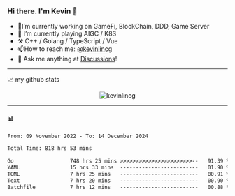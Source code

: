 ### Hi there. I'm Kevin 👋

- 🔭I’m currently working on GameFi, BlockChain, DDD, Game Server
- 🌱 I’m currently playing AIGC / K8S
-   :hammer_and_pick: C++ / Golang / TypeScript / Vue
- 📫How to reach me: [@kevinlincg](https://twitter.com/kevinlincg) 
-   :thought_balloon: Ask me anything at [Discussions](https://github.com/kevinlincg/kevinlincg/issues/new)!

---

📈 my github stats

<p align="center"> <img src="https://github-readme-stats-ouuan.vercel.app/api?username=kevinlincg&theme=dark&show_icons=true&count_private=true" alt="kevinlincg" />

---

#### :bar_chart: 

<!--START_SECTION:waka-->

```txt
From: 09 November 2022 - To: 14 December 2024

Total Time: 818 hrs 53 mins

Go                  748 hrs 25 mins >>>>>>>>>>>>>>>>>>>>>>>--   91.39 %
YAML                15 hrs 33 mins  -------------------------   01.90 %
TOML                7 hrs 25 mins   -------------------------   00.91 %
Text                7 hrs 20 mins   -------------------------   00.90 %
Batchfile           7 hrs 12 mins   -------------------------   00.88 %
```

<!--END_SECTION:waka-->
